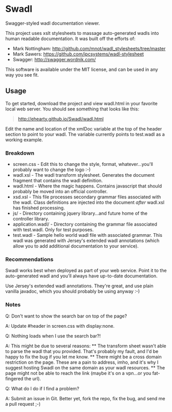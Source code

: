 Swadl
=====

Swagger-styled wadl documentation viewer.

This project uses xslt stylesheets to massage auto-generated wadls into human
readable documentation. It was built off the efforts of:


* Mark Nottingham: http://github.com/mnot/wadl_stylesheets/tree/master
* Mark Sawers: https://github.com/ipcsystems/wadl-stylesheet
* Swagger: http://swagger.wordnik.com/


This software is available under the MIT license, and can be used in any way
you see fit.


Usage
-----

To get started, download the project and view wadl.html in your favorite local
web server. You should see something that looks like this:

> http://ehearty.github.io/Swadl/wadl.html

Edit the name and location of the xmlDoc variable at the top of the header
section to point to your wadl. The variable currently points to test.wadl as a
working example. 


### Breakdown

* screen.css - Edit this to change the style, format, whatever...you'll
  probably want to change the logo :-)
* wadl.xsl - The wadl transform stylesheet. Generates the document fragment
  that contains the wadl definition.
* wadl.html - Where the magic happens. Contains javascript that should
  probably be moved into an official controller.
* xsd.xsl - This file processes secondary grammar files associated with
  the wadl. Class definitions are injected into the document *after* wadl.xsl
  has finished processing.
* js/ - Directory containing jquery library...and future home of the
  controller library.
* application.wadl/ - Directory containing the grammar file associated with
  test.wadl. Only for test purposes.
* test.wadl - Sample hello world wadl file with associated grammar. This wadl
  was generated with Jersey's extended wadl annotations (which allow you to
  add additional documentation to your service).

### Recommendations

Swadl works best when deployed as part of your web service. Point it to the
auto-generated wadl and you'll always have up-to-date documentation.

Use Jersey's extended wadl annotations. They're great, and use plain vanilla
javadoc, which you should probably be using anyway :-)

### Notes

  Q: Don't want to show the search bar on top of the page? 

  A: Update #header in screen.css with display:none.



  Q: Nothing loads when I use the search bar?! 

  A: This might be due to several reasons:
      ** The transform sheet wasn't able to parse the wadl that you provided.
      That's probably my fault, and I'd be happy to fix the bug if you let me
      know.
      ** There might be a cross domain restriction on the page. These are a
      pain to address, imho, and it's why I suggest hosting Swadl on the same
      domain as your wadl resources.
      ** The page might not be able to reach the link (maybe it's on a
      vpn...or you fat-fingered the url). 


  Q: What do I do if I find a problem?

  A: Submit an issue in Git. Better yet, fork the repo, fix the bug, and send
  me a pull request ;-)
